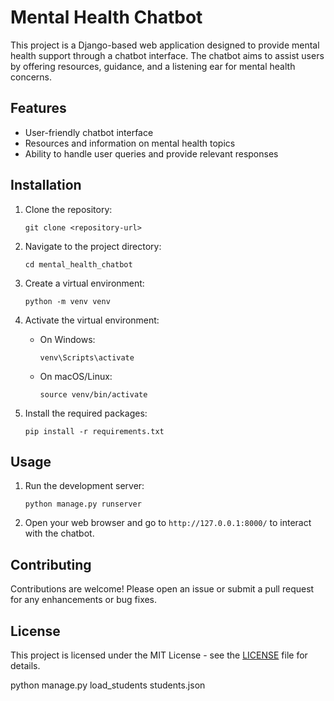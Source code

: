 # Mental Health Chatbot

This project is a Django-based web application designed to provide mental health support through a chatbot interface. The chatbot aims to assist users by offering resources, guidance, and a listening ear for mental health concerns.

## Features

- User-friendly chatbot interface
- Resources and information on mental health topics
- Ability to handle user queries and provide relevant responses

## Installation

1. Clone the repository:
   ```
   git clone <repository-url>
   ```

2. Navigate to the project directory:
   ```
   cd mental_health_chatbot
   ```

3. Create a virtual environment:
   ```
   python -m venv venv
   ```

4. Activate the virtual environment:
   - On Windows:
     ```
     venv\Scripts\activate
     ```
   - On macOS/Linux:
     ```
     source venv/bin/activate
     ```

5. Install the required packages:
   ```
   pip install -r requirements.txt
   ```

## Usage

1. Run the development server:
   ```
   python manage.py runserver
   ```

2. Open your web browser and go to `http://127.0.0.1:8000/` to interact with the chatbot.

## Contributing

Contributions are welcome! Please open an issue or submit a pull request for any enhancements or bug fixes.

## License

This project is licensed under the MIT License - see the [LICENSE](LICENSE) file for details.

python manage.py load_students students.json